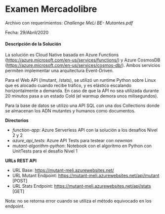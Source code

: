 

# **Examen Mercadolibre**

Archivo con requerimientos: *Challenge MeLi BE- Mutantes.pdf*

Fecha: 29/Abril/2020

#### Descripción de la Solución 

La solución es Cloud Native basada en Azure Functions (https://azure.microsoft.com/en-us/services/functions/) y Azure CosmosDB (https://azure.microsoft.com/en-us/services/cosmos-db/). Ambos servicios permiten implementar una arquitectura Event-Driven.

Para el Web API (/mutant, /stats), se utilizó un runtime Python sobre Linux que es alocado cuando recibe tráfico, y es elástico escalando horizontalmente a demanda. En caso de que la API no sea utilizada durante 20 minutos pasa a un estado Cold (el warmup demora unos milisegundos).

Para la base de datos se utilizo una API SQL con una dos Collections donde se almacenan los ADN mutantes y humanos como documentos.

**Directorios**

* *function-app*: Azure Serverless API con la solución a los desafíos Nivel 2 y 2
* *azure_api_tests*: Azure API Tests para testear con *newman* 
* *mutant-algorithm-python*: Notebook con el algoritmo en Python con UnitTests para el desafío Nivel 1

**URLs REST API**

  * URL Base: https://mutant-meli.azurewebsites.net/ 
  * URL Mutant Endpoint: https://mutant-meli.azurewebsites.net/api/mutant [POST] 
  * URL Stats Endpoint: https://mutant-meli.azurewebsites.net/api/stats [GET] 

Nota: no se retorna error cuando se utiliza el método equivocado en los endpoint.